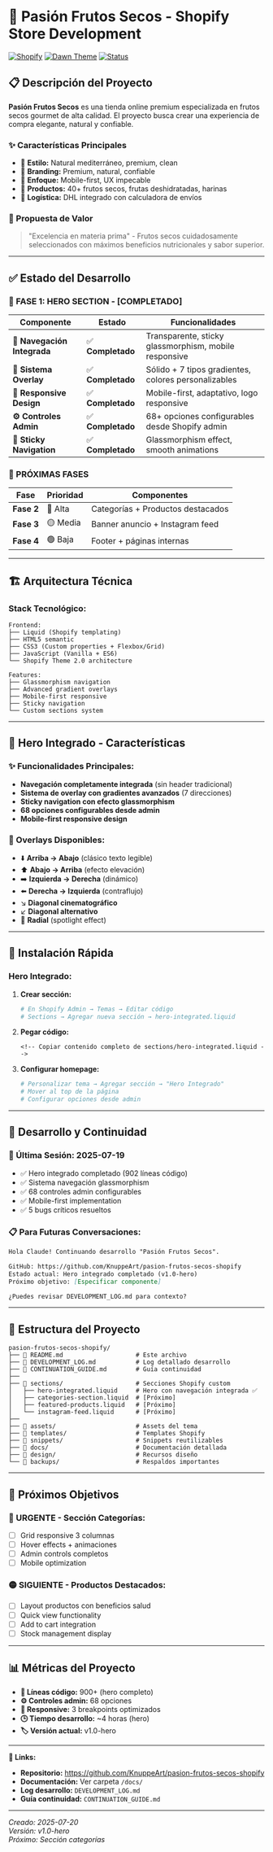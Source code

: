 # 🍯 Pasión Frutos Secos - Shopify Store Development

[![Shopify](https://img.shields.io/badge/Shopify-7AB55C?style=for-the-badge&logo=shopify&logoColor=white)](https://shopify.com)
[![Dawn Theme](https://img.shields.io/badge/Theme-Dawn-blue?style=for-the-badge)](https://themes.shopify.com/themes/dawn)
[![Status](https://img.shields.io/badge/Status-In_Development-yellow?style=for-the-badge)](#)

## 📋 **Descripción del Proyecto**

**Pasión Frutos Secos** es una tienda online premium especializada en frutos secos gourmet de alta calidad. El proyecto busca crear una experiencia de compra elegante, natural y confiable.

### **✨ Características Principales**
- 🌿 **Estilo:** Natural mediterráneo, premium, clean
- 🎨 **Branding:** Premium, natural, confiable
- 📱 **Enfoque:** Mobile-first, UX impecable
- 🛒 **Productos:** 40+ frutos secos, frutas deshidratadas, harinas
- 🚚 **Logística:** DHL integrado con calculadora de envíos

### **🎯 Propuesta de Valor**
> "Excelencia en materia prima" - Frutos secos cuidadosamente seleccionados con máximos beneficios nutricionales y sabor superior.

---

## ✅ **Estado del Desarrollo**

### **🎯 FASE 1: HERO SECTION - [COMPLETADO]**

| Componente | Estado | Funcionalidades |
|------------|--------|-----------------|
| **🧭 Navegación Integrada** | ✅ **Completado** | Transparente, sticky glassmorphism, mobile responsive |
| **🎨 Sistema Overlay** | ✅ **Completado** | Sólido + 7 tipos gradientes, colores personalizables |
| **📱 Responsive Design** | ✅ **Completado** | Mobile-first, adaptativo, logo responsive |
| **⚙️ Controles Admin** | ✅ **Completado** | 68+ opciones configurables desde Shopify admin |
| **🔄 Sticky Navigation** | ✅ **Completado** | Glassmorphism effect, smooth animations |

### **🎯 PRÓXIMAS FASES**

| Fase | Prioridad | Componentes |
|------|-----------|-------------|
| **Fase 2** | 🔴 Alta | Categorías + Productos destacados |
| **Fase 3** | 🟡 Media | Banner anuncio + Instagram feed |
| **Fase 4** | 🟢 Baja | Footer + páginas internas |

---

## 🏗️ **Arquitectura Técnica**

### **Stack Tecnológico:**
```
Frontend:
├── Liquid (Shopify templating)
├── HTML5 semantic
├── CSS3 (Custom properties + Flexbox/Grid)
├── JavaScript (Vanilla + ES6)
└── Shopify Theme 2.0 architecture

Features:
├── Glassmorphism navigation
├── Advanced gradient overlays
├── Mobile-first responsive
├── Sticky navigation
└── Custom sections system
```

---

## 🎨 **Hero Integrado - Características**

### **✨ Funcionalidades Principales:**
- **Navegación completamente integrada** (sin header tradicional)
- **Sistema de overlay con gradientes avanzados** (7 direcciones)
- **Sticky navigation con efecto glassmorphism**
- **68 opciones configurables desde admin**
- **Mobile-first responsive design**

### **🎯 Overlays Disponibles:**
- ⬇️ **Arriba → Abajo** (clásico texto legible)
- ⬆️ **Abajo → Arriba** (efecto elevación)
- ➡️ **Izquierda → Derecha** (dinámico)
- ⬅️ **Derecha → Izquierda** (contraflujo)
- ↘️ **Diagonal cinematográfico**
- ↙️ **Diagonal alternativo**
- 🔘 **Radial** (spotlight effect)

---

## 🚀 **Instalación Rápida**

### **Hero Integrado:**

1. **Crear sección:**
   ```bash
   # En Shopify Admin → Temas → Editar código
   # Sections → Agregar nueva sección → hero-integrated.liquid
   ```

2. **Pegar código:**
   ```liquid
   <!-- Copiar contenido completo de sections/hero-integrated.liquid -->
   ```

3. **Configurar homepage:**
   ```bash
   # Personalizar tema → Agregar sección → "Hero Integrado"
   # Mover al top de la página
   # Configurar opciones desde admin
   ```

---

## 📝 **Desarrollo y Continuidad**

### **📅 Última Sesión: 2025-07-19**
- ✅ Hero integrado completado (902 líneas código)
- ✅ Sistema navegación glassmorphism
- ✅ 68 controles admin configurables
- ✅ Mobile-first implementation
- ✅ 5 bugs críticos resueltos

### **📋 Para Futuras Conversaciones:**
```markdown
Hola Claude! Continuando desarrollo "Pasión Frutos Secos".

GitHub: https://github.com/KnuppeArt/pasion-frutos-secos-shopify
Estado actual: Hero integrado completado (v1.0-hero)
Próximo objetivo: [Especificar componente]

¿Puedes revisar DEVELOPMENT_LOG.md para contexto?
```

---

## 📁 **Estructura del Proyecto**

```
pasion-frutos-secos-shopify/
├── 📄 README.md                    # Este archivo
├── 📄 DEVELOPMENT_LOG.md           # Log detallado desarrollo
├── 📄 CONTINUATION_GUIDE.md        # Guía continuidad
├── 
├── 📁 sections/                    # Secciones Shopify custom
│   ├── hero-integrated.liquid     # Hero con navegación integrada ✅
│   ├── categories-section.liquid  # [Próximo]
│   ├── featured-products.liquid   # [Próximo]
│   └── instagram-feed.liquid      # [Próximo]
├── 
├── 📁 assets/                      # Assets del tema
├── 📁 templates/                   # Templates Shopify
├── 📁 snippets/                    # Snippets reutilizables
├── 📁 docs/                        # Documentación detallada
├── 📁 design/                      # Recursos diseño
└── 📁 backups/                     # Respaldos importantes
```

---

## 🎯 **Próximos Objetivos**

### **🔴 URGENTE - Sección Categorías:**
- [ ] Grid responsive 3 columnas
- [ ] Hover effects + animaciones
- [ ] Admin controls completos
- [ ] Mobile optimization

### **🟡 SIGUIENTE - Productos Destacados:**
- [ ] Layout productos con beneficios salud
- [ ] Quick view functionality
- [ ] Add to cart integration
- [ ] Stock management display

---

## 📊 **Métricas del Proyecto**

- **📏 Líneas código:** 900+ (hero completo)
- **⚙️ Controles admin:** 68 opciones
- **📱 Responsive:** 3 breakpoints optimizados
- **🕒 Tiempo desarrollo:** ~4 horas (hero)
- **🏷️ Versión actual:** v1.0-hero

---

**🔗 Links:**
- **Repositorio:** https://github.com/KnuppeArt/pasion-frutos-secos-shopify
- **Documentación:** Ver carpeta `/docs/`
- **Log desarrollo:** `DEVELOPMENT_LOG.md`
- **Guía continuidad:** `CONTINUATION_GUIDE.md`

---

*Creado: 2025-07-20*  
*Versión: v1.0-hero*  
*Próximo: Sección categorías*